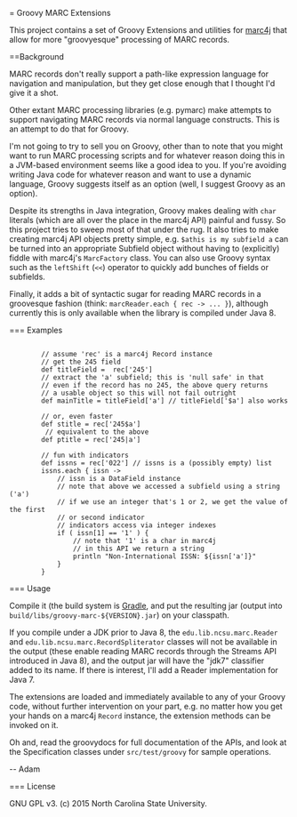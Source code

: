 = Groovy MARC Extensions

This project contains a set of Groovy Extensions and utilities for [marc4j](https://github.com/marc4j/marc4j)
that allow for more "groovyesque" processing of MARC records.

==Background

MARC records don't really support a path-like expression language for navigation
and manipulation, but they get close enough that I thought I'd give it a shot.

Other extant MARC processing libraries (e.g. pymarc) make
attempts to support navigating MARC records via normal language constructs.
This is an attempt to do that for Groovy.

I'm not going to try to sell you on Groovy, other than to note that you might
want to run MARC processing scripts and for whatever reason doing this in a
JVM-based environment seems like a good idea to you.  If you're avoiding
writing Java code for whatever reason and want to use a dynamic language, Groovy
suggests itself as an option (well, I suggest Groovy as an option).

Despite its strengths in Java integration, Groovy makes dealing with `char`
literals (which are all over the place in the marc4j API) painful and fussy.
So this project tries to sweep most of that under the rug.  It also tries to make creating
marc4j API objects pretty simple, e.g. `$athis is my subfield a` can be turned into an appropriate
Subfield object without having to (explicitly) fiddle with marc4j's `MarcFactory`
class.  You can also use Groovy syntax such as the `leftShift` (`<<`) operator
to quickly add bunches of fields or subfields.

Finally, it adds a bit of syntactic sugar for reading MARC records in a groovesque fashion
(think: `marcReader.each { rec -> ... }`), although currently this
is only available when the library is compiled under Java 8.


=== Examples
```

        // assume 'rec' is a marc4j Record instance
        // get the 245 field
        def titleField =  rec['245']
        // extract the 'a' subfield; this is 'null safe' in that
        // even if the record has no 245, the above query returns
        // a usable object so this will not fail outright
        def mainTitle = titleField['a'] // titleField['$a'] also works

        // or, even faster
        def stitle = rec['245$a']
         // equivalent to the above
        def ptitle = rec['245|a']

        // fun with indicators
        def issns = rec['022'] // issns is a (possibly empty) list
        issns.each { issn ->
            // issn is a DataField instance
            // note that above we accessed a subfield using a string ('a')
            // if we use an integer that's 1 or 2, we get the value of the first
            // or second indicator
            // indicators access via integer indexes
            if ( issn[1] == '1' ) {
                // note that '1' is a char in marc4j
                // in this API we return a string
                println "Non-International ISSN: ${issn['a']}"
            }
        }
```

=== Usage

Compile it (the build system is [Gradle](http://www.gradle.org), and put the resulting jar
(output into `build/libs/groovy-marc-${VERSION}.jar`) on your classpath.

If you compile under a JDK prior to Java 8, the `edu.lib.ncsu.marc.Reader` and `edu.lib.ncsu.marc.RecordSpliterator` classes
will not be available in the output (these enable reading MARC records through the Streams API introduced in Java 8),
and the output jar will have the "jdk7" classifier added to its name.  If there is interest, I'll add a Reader implementation for
Java 7.

The extensions are loaded and immediately available
to any of your Groovy code, without further intervention on your part, e.g. no matter how you get your hands
on a marc4j `Record` instance, the extension methods can be invoked on it.

Oh and, read the groovydocs for full documentation of the APIs, and look at the Specification classes under `src/test/groovy` for sample
operations.

-- Adam


=== License

GNU GPL v3.  (c) 2015 North Carolina State University.



